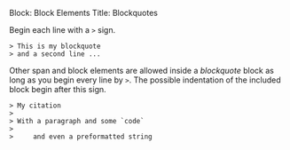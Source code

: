 Block: Block Elements
Title: Blockquotes

Begin each line with a `>` sign.

    > This is my blockquote
    > and a second line ...

Other span and block elements are allowed inside a *blockquote* block as long as you
begin every line by `>`. The possible indentation of the included block begin after
this sign.

    > My citation
    >
    > With a paragraph and some `code`
    >
    >     and even a preformatted string
